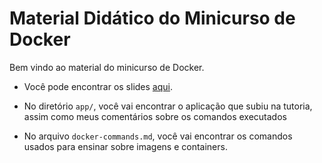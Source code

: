 # Material Didático do Minicurso de Docker
Bem vindo ao material do minicurso de Docker.

- Você pode encontrar os slides [aqui](https://docs.google.com/presentation/d/1lafA3EKwYisMKYG3B3_bCWaHDc3jv86_YBe6r6VGPJ0/edit?usp=sharing).

- No diretório `app/`, você vai encontrar o aplicação que subiu na tutoria, assim como meus comentários sobre os comandos executados

- No arquivo `docker-commands.md`, você vai encontrar os comandos usados para ensinar sobre imagens e containers.


